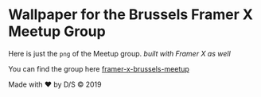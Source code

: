 # Wallpaper for the Brussels Framer X Meetup Group

Here is just the `png` of the Meetup group.
*built with Framer X  as well*

You can find the group here [framer-x-brussels-meetup](https://www.meetup.com/Brussels-FramerX/)

Made with ❤️ by D/S &copy; 2019
